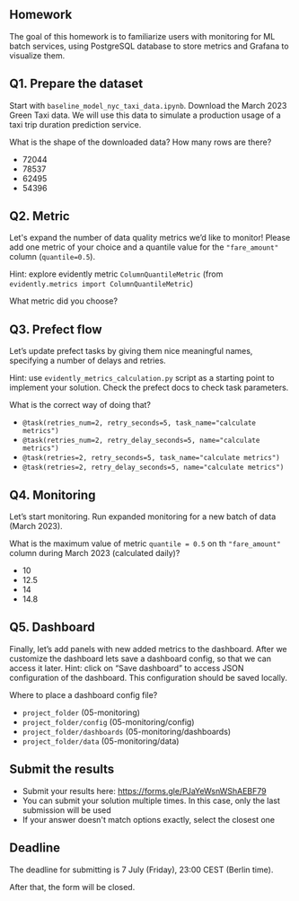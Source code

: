 ## Homework

The goal of this homework is to familiarize users with monitoring for ML batch services, using PostgreSQL database to store metrics and Grafana to visualize them.



## Q1. Prepare the dataset

Start with `baseline_model_nyc_taxi_data.ipynb`. Download the March 2023 Green Taxi data. We will use this data to simulate a production usage of a taxi trip duration prediction service.

What is the shape of the downloaded data? How many rows are there?

* 72044
* 78537 
* 62495
* 54396


## Q2. Metric

Let's expand the number of data quality metrics we’d like to monitor! Please add one metric of your choice and a quantile value for the `"fare_amount"` column (`quantile=0.5`).

Hint: explore evidently metric `ColumnQuantileMetric` (from `evidently.metrics import ColumnQuantileMetric`) 

What metric did you choose?



## Q3. Prefect flow 

Let’s update prefect tasks by giving them nice meaningful names, specifying a number of delays and retries.

Hint: use `evidently_metrics_calculation.py` script as a starting point to implement your solution. Check the  prefect docs to check task parameters.

What is the correct way of doing that?

* `@task(retries_num=2, retry_seconds=5, task_name="calculate metrics")`
* `@task(retries_num=2, retry_delay_seconds=5, name="calculate metrics")`
* `@task(retries=2, retry_seconds=5, task_name="calculate metrics")`
* `@task(retries=2, retry_delay_seconds=5, name="calculate metrics")`



## Q4. Monitoring

Let’s start monitoring. Run expanded monitoring for a new batch of data (March 2023). 

What is the maximum value of metric `quantile = 0.5` on th `"fare_amount"` column during March 2023 (calculated daily)?

* 10
* 12.5
* 14
* 14.8


## Q5. Dashboard


Finally, let’s add panels with new added metrics to the dashboard. After we customize the  dashboard lets save a dashboard config, so that we can access it later. Hint: click on “Save dashboard” to access JSON configuration of the dashboard. This configuration should be saved locally.

Where to place a dashboard config file?

* `project_folder` (05-monitoring)
* `project_folder/config`  (05-monitoring/config)
* `project_folder/dashboards`  (05-monitoring/dashboards)
* `project_folder/data`  (05-monitoring/data)


## Submit the results

* Submit your results here: https://forms.gle/PJaYeWsnWShAEBF79
* You can submit your solution multiple times. In this case, only the last submission will be used
* If your answer doesn't match options exactly, select the closest one


## Deadline

The deadline for submitting is 7 July (Friday), 23:00 CEST (Berlin time). 

After that, the form will be closed.